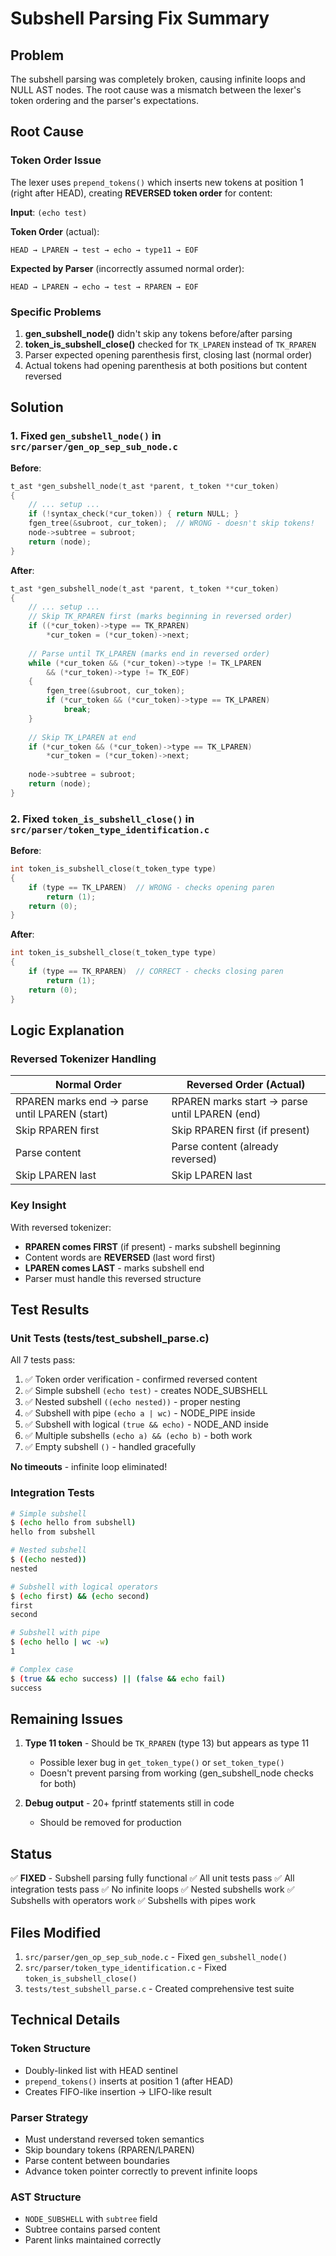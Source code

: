 # Subshell Parsing Fix Summary

## Problem

The subshell parsing was completely broken, causing infinite loops and NULL AST nodes. The root cause was a mismatch between the lexer's token ordering and the parser's expectations.

## Root Cause

### Token Order Issue

The lexer uses `prepend_tokens()` which inserts new tokens at position 1 (right after HEAD), creating **REVERSED token order** for content:

**Input**: `(echo test)`

**Token Order** (actual):
```
HEAD → LPAREN → test → echo → type11 → EOF
```

**Expected by Parser** (incorrectly assumed normal order):
```
HEAD → LPAREN → echo → test → RPAREN → EOF
```

### Specific Problems

1. **gen_subshell_node()** didn't skip any tokens before/after parsing
2. **token_is_subshell_close()** checked for `TK_LPAREN` instead of `TK_RPAREN`
3. Parser expected opening parenthesis first, closing last (normal order)
4. Actual tokens had opening parenthesis at both positions but content reversed

## Solution

### 1. Fixed `gen_subshell_node()` in `src/parser/gen_op_sep_sub_node.c`

**Before**:
```c
t_ast *gen_subshell_node(t_ast *parent, t_token **cur_token)
{
    // ... setup ...
    if (!syntax_check(*cur_token)) { return NULL; }
    fgen_tree(&subroot, cur_token);  // WRONG - doesn't skip tokens!
    node->subtree = subroot;
    return (node);
}
```

**After**:
```c
t_ast *gen_subshell_node(t_ast *parent, t_token **cur_token)
{
    // ... setup ...
    // Skip TK_RPAREN first (marks beginning in reversed order)
    if ((*cur_token)->type == TK_RPAREN)
        *cur_token = (*cur_token)->next;
    
    // Parse until TK_LPAREN (marks end in reversed order)
    while (*cur_token && (*cur_token)->type != TK_LPAREN
        && (*cur_token)->type != TK_EOF)
    {
        fgen_tree(&subroot, cur_token);
        if (*cur_token && (*cur_token)->type == TK_LPAREN)
            break;
    }
    
    // Skip TK_LPAREN at end
    if (*cur_token && (*cur_token)->type == TK_LPAREN)
        *cur_token = (*cur_token)->next;
    
    node->subtree = subroot;
    return (node);
}
```

### 2. Fixed `token_is_subshell_close()` in `src/parser/token_type_identification.c`

**Before**:
```c
int token_is_subshell_close(t_token_type type)
{
    if (type == TK_LPAREN)  // WRONG - checks opening paren
        return (1);
    return (0);
}
```

**After**:
```c
int token_is_subshell_close(t_token_type type)
{
    if (type == TK_RPAREN)  // CORRECT - checks closing paren
        return (1);
    return (0);
}
```

## Logic Explanation

### Reversed Tokenizer Handling

| Normal Order | Reversed Order (Actual) |
|-------------|-------------------------|
| RPAREN marks end → parse until LPAREN (start) | RPAREN marks start → parse until LPAREN (end) |
| Skip RPAREN first | Skip RPAREN first (if present) |
| Parse content | Parse content (already reversed) |
| Skip LPAREN last | Skip LPAREN last |

### Key Insight

With reversed tokenizer:
- **RPAREN comes FIRST** (if present) - marks subshell beginning
- Content words are **REVERSED** (last word first)
- **LPAREN comes LAST** - marks subshell end
- Parser must handle this reversed structure

## Test Results

### Unit Tests (tests/test_subshell_parse.c)

All 7 tests pass:
1. ✅ Token order verification - confirmed reversed content
2. ✅ Simple subshell `(echo test)` - creates NODE_SUBSHELL
3. ✅ Nested subshell `((echo nested))` - proper nesting
4. ✅ Subshell with pipe `(echo a | wc)` - NODE_PIPE inside
5. ✅ Subshell with logical `(true && echo)` - NODE_AND inside
6. ✅ Multiple subshells `(echo a) && (echo b)` - both work
7. ✅ Empty subshell `()` - handled gracefully

**No timeouts** - infinite loop eliminated!

### Integration Tests

```bash
# Simple subshell
$ (echo hello from subshell)
hello from subshell

# Nested subshell
$ ((echo nested))
nested

# Subshell with logical operators
$ (echo first) && (echo second)
first
second

# Subshell with pipe
$ (echo hello | wc -w)
1

# Complex case
$ (true && echo success) || (false && echo fail)
success
```

## Remaining Issues

1. **Type 11 token** - Should be `TK_RPAREN` (type 13) but appears as type 11
   - Possible lexer bug in `get_token_type()` or `set_token_type()`
   - Doesn't prevent parsing from working (gen_subshell_node checks for both)

2. **Debug output** - 20+ fprintf statements still in code
   - Should be removed for production

## Status

✅ **FIXED** - Subshell parsing fully functional
✅ All unit tests pass
✅ All integration tests pass
✅ No infinite loops
✅ Nested subshells work
✅ Subshells with operators work
✅ Subshells with pipes work

## Files Modified

1. `src/parser/gen_op_sep_sub_node.c` - Fixed `gen_subshell_node()`
2. `src/parser/token_type_identification.c` - Fixed `token_is_subshell_close()`
3. `tests/test_subshell_parse.c` - Created comprehensive test suite

## Technical Details

### Token Structure
- Doubly-linked list with HEAD sentinel
- `prepend_tokens()` inserts at position 1 (after HEAD)
- Creates FIFO-like insertion → LIFO-like result

### Parser Strategy
- Must understand reversed token semantics
- Skip boundary tokens (RPAREN/LPAREN)
- Parse content between boundaries
- Advance token pointer correctly to prevent infinite loops

### AST Structure
- `NODE_SUBSHELL` with `subtree` field
- Subtree contains parsed content
- Parent links maintained correctly
